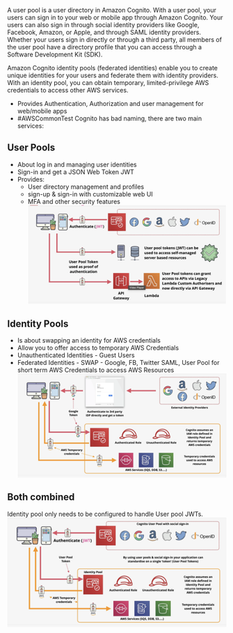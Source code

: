 A user pool is a user directory in Amazon Cognito. With a user pool, your users can sign in to your web or mobile app through Amazon Cognito. Your users can also sign in through social identity providers like Google, Facebook, Amazon, or Apple, and through SAML identity providers. Whether your users sign in directly or through a third party, all members of the user pool have a directory profile that you can access through a Software Development Kit (SDK).

Amazon Cognito identity pools (federated identities) enable you to create unique identities for your users and federate them with identity providers. With an identity pool, you can obtain temporary, limited-privilege AWS credentials to access other AWS services.

- Provides Authentication, Authorization and user management for web/mobile apps
- #AWSCommonTest Cognito has bad naming, there are two main services:
## User Pools
- About log in and managing user identities
- Sign-in and get a JSON Web Token JWT
- Provides:
	- User directory management and profiles
	- sign-up & sign-in with customizable web UI
	- MFA and other security features
![Pasted image 20250510204838.png](_atts/Pasted%20image%2020250510204838.png)

## Identity Pools
- Is about swapping an identity for AWS credentials
- Allow you to offer access to temporary AWS Credentials
- Unauthenticated Identities - Guest Users
- Federated Identities - SWAP - Google, FB, Twitter SAML, User Pool for short term AWS Credentials to access AWS Resources
![Pasted image 20250510205252.png](_atts/Pasted%20image%2020250510205252.png)

## Both combined
Identity pool only needs to be configured to handle User pool JWTs.
![Pasted image 20250510205520.png](_atts/Pasted%20image%2020250510205520.png)